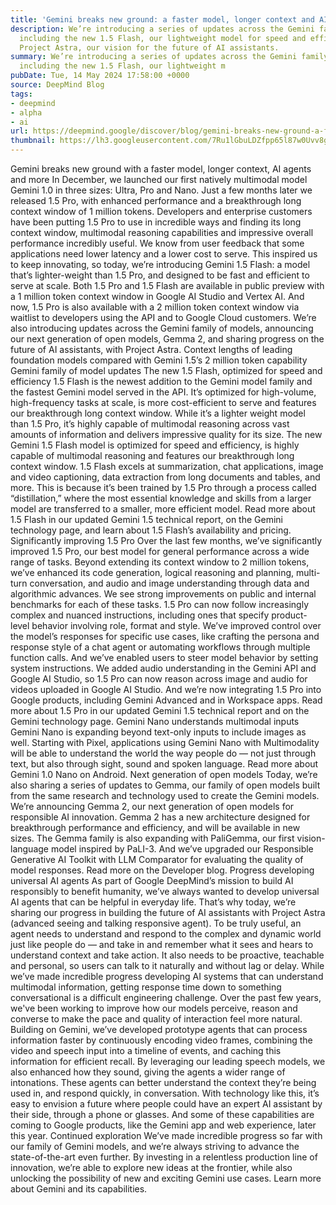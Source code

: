 ```yaml
---
title: 'Gemini breaks new ground: a faster model, longer context and AI agents'
description: We’re introducing a series of updates across the Gemini family of models,
  including the new 1.5 Flash, our lightweight model for speed and efficiency, and
  Project Astra, our vision for the future of AI assistants.
summary: We’re introducing a series of updates across the Gemini family of models,
  including the new 1.5 Flash, our lightweight m
pubDate: Tue, 14 May 2024 17:58:00 +0000
source: DeepMind Blog
tags:
- deepmind
- alpha
- ai
url: https://deepmind.google/discover/blog/gemini-breaks-new-ground-a-faster-model-longer-context-and-ai-agents/
thumbnail: https://lh3.googleusercontent.com/7Ru1lGbuLDZfpp65l87w0Uvv8gJ0mE7CZvKmNfaN7dsixAlXd4_yQ2RNrFnqBqpyljcXqz2s2B8Y44gvu7nkOjTCOM7blRN8-TzIWwTlg3jFT94V=w528-h297-n-nu-rw
---
```


Gemini breaks new ground with a faster model, longer context, AI agents and more
In December, we launched our first natively multimodal model Gemini 1.0 in three sizes: Ultra, Pro and Nano. Just a few months later we released 1.5 Pro, with enhanced performance and a breakthrough long context window of 1 million tokens.
Developers and enterprise customers have been putting 1.5 Pro to use in incredible ways and finding its long context window, multimodal reasoning capabilities and impressive overall performance incredibly useful.
We know from user feedback that some applications need lower latency and a lower cost to serve. This inspired us to keep innovating, so today, we’re introducing Gemini 1.5 Flash: a model that’s lighter-weight than 1.5 Pro, and designed to be fast and efficient to serve at scale.
Both 1.5 Pro and 1.5 Flash are available in public preview with a 1 million token context window in Google AI Studio and Vertex AI. And now, 1.5 Pro is also available with a 2 million token context window via waitlist to developers using the API and to Google Cloud customers.
We’re also introducing updates across the Gemini family of models, announcing our next generation of open models, Gemma 2, and sharing progress on the future of AI assistants, with Project Astra.
Context lengths of leading foundation models compared with Gemini 1.5’s 2 million token capability
Gemini family of model updates
The new 1.5 Flash, optimized for speed and efficiency
1.5 Flash is the newest addition to the Gemini model family and the fastest Gemini model served in the API. It’s optimized for high-volume, high-frequency tasks at scale, is more cost-efficient to serve and features our breakthrough long context window.
While it’s a lighter weight model than 1.5 Pro, it’s highly capable of multimodal reasoning across vast amounts of information and delivers impressive quality for its size.
The new Gemini 1.5 Flash model is optimized for speed and efficiency, is highly capable of multimodal reasoning and features our breakthrough long context window.
1.5 Flash excels at summarization, chat applications, image and video captioning, data extraction from long documents and tables, and more. This is because it’s been trained by 1.5 Pro through a process called “distillation,” where the most essential knowledge and skills from a larger model are transferred to a smaller, more efficient model.
Read more about 1.5 Flash in our updated Gemini 1.5 technical report, on the Gemini technology page, and learn about 1.5 Flash’s availability and pricing.
Significantly improving 1.5 Pro
Over the last few months, we’ve significantly improved 1.5 Pro, our best model for general performance across a wide range of tasks.
Beyond extending its context window to 2 million tokens, we’ve enhanced its code generation, logical reasoning and planning, multi-turn conversation, and audio and image understanding through data and algorithmic advances. We see strong improvements on public and internal benchmarks for each of these tasks.
1.5 Pro can now follow increasingly complex and nuanced instructions, including ones that specify product-level behavior involving role, format and style. We’ve improved control over the model’s responses for specific use cases, like crafting the persona and response style of a chat agent or automating workflows through multiple function calls. And we’ve enabled users to steer model behavior by setting system instructions.
We added audio understanding in the Gemini API and Google AI Studio, so 1.5 Pro can now reason across image and audio for videos uploaded in Google AI Studio. And we’re now integrating 1.5 Pro into Google products, including Gemini Advanced and in Workspace apps.
Read more about 1.5 Pro in our updated Gemini 1.5 technical report and on the Gemini technology page.
Gemini Nano understands multimodal inputs
Gemini Nano is expanding beyond text-only inputs to include images as well. Starting with Pixel, applications using Gemini Nano with Multimodality will be able to understand the world the way people do — not just through text, but also through sight, sound and spoken language.
Read more about Gemini 1.0 Nano on Android.
Next generation of open models
Today, we’re also sharing a series of updates to Gemma, our family of open models built from the same research and technology used to create the Gemini models.
We’re announcing Gemma 2, our next generation of open models for responsible AI innovation. Gemma 2 has a new architecture designed for breakthrough performance and efficiency, and will be available in new sizes.
The Gemma family is also expanding with PaliGemma, our first vision-language model inspired by PaLI-3. And we’ve upgraded our Responsible Generative AI Toolkit with LLM Comparator for evaluating the quality of model responses.
Read more on the Developer blog.
Progress developing universal AI agents
As part of Google DeepMind’s mission to build AI responsibly to benefit humanity, we’ve always wanted to develop universal AI agents that can be helpful in everyday life. That’s why today, we’re sharing our progress in building the future of AI assistants with Project Astra (advanced seeing and talking responsive agent).
To be truly useful, an agent needs to understand and respond to the complex and dynamic world just like people do — and take in and remember what it sees and hears to understand context and take action. It also needs to be proactive, teachable and personal, so users can talk to it naturally and without lag or delay.
While we’ve made incredible progress developing AI systems that can understand multimodal information, getting response time down to something conversational is a difficult engineering challenge. Over the past few years, we've been working to improve how our models perceive, reason and converse to make the pace and quality of interaction feel more natural.
Building on Gemini, we’ve developed prototype agents that can process information faster by continuously encoding video frames, combining the video and speech input into a timeline of events, and caching this information for efficient recall.
By leveraging our leading speech models, we also enhanced how they sound, giving the agents a wider range of intonations. These agents can better understand the context they’re being used in, and respond quickly, in conversation.
With technology like this, it’s easy to envision a future where people could have an expert AI assistant by their side, through a phone or glasses. And some of these capabilities are coming to Google products, like the Gemini app and web experience, later this year.
Continued exploration
We’ve made incredible progress so far with our family of Gemini models, and we’re always striving to advance the state-of-the-art even further. By investing in a relentless production line of innovation, we’re able to explore new ideas at the frontier, while also unlocking the possibility of new and exciting Gemini use cases.
Learn more about Gemini and its capabilities.